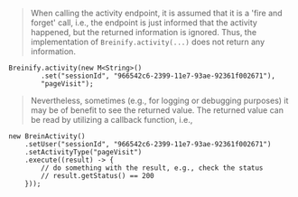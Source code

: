 <blockquote class="lang-specific java--native">
<p>When calling the activity endpoint, it is assumed that it is a 'fire and forget' call, i.e., the endpoint is just informed
that the activity happened, but the returned information is ignored. Thus, the implementation of 
<code class="prettyprint">Breinify.activity(...)</code> does not return any information.</p>
</blockquote>

>
```java--native
Breinify.activity(new M<String>()
        .set("sessionId", "966542c6-2399-11e7-93ae-92361f002671"), 
        "pageVisit");
```

<blockquote class="lang-specific java--native">
<p>Nevertheless, sometimes (e.g., for logging or debugging purposes) it may be of benefit to see the
returned value. The returned value can be read by utilizing a callback function, i.e., 
</blockquote>

>
```java--native
new BreinActivity()
    .setUser("sessionId", "966542c6-2399-11e7-93ae-92361f002671")
    .setActivityType("pageVisit")
    .execute((result) -> {
        // do something with the result, e.g., check the status
        // result.getStatus() == 200
    }));
```